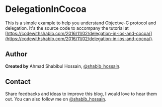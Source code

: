 # DelegationInCocoa

This is a simple example to help you understand Objectve-C protocol and delegation. It's the source code to accompany the tutorial at [https://codewithshabib.com/2016/11/02/delegation-in-ios-and-cocoa/](https://codewithshabib.com/2016/11/02/delegation-in-ios-and-cocoa/).

## Author

**Created by** Ahmad Shabibul Hossain, [@shabib_hossain](https://twitter.com/shabib_hossain).

## Contact

Share feedbacks and ideas to improve this blog, I would love to hear them out. You can also follow me on [@shabib_hossain](https://twitter.com/shabib_hossain).
